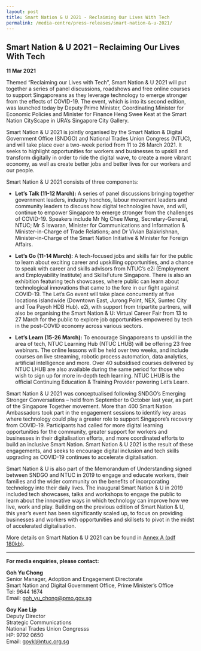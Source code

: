 ```yaml
---
layout: post
title: Smart Nation & U 2021 - Reclaiming Our Lives With Tech
permalink: /media-centre/press-releases/smart-nation-&-u-2021/
---
```

## Smart Nation & U 2021 – Reclaiming Our Lives With Tech 

**11 Mar 2021**

Themed “Reclaiming our Lives with Tech”,  Smart Nation & U 2021  will put together a series of panel discussions, roadshows and free online courses to support Singaporeans as they leverage technology to emerge stronger from the effects of COVID-19. The event, which is into its second edition, was launched today by Deputy Prime Minister, Coordinating Minister for Economic Policies and Minister for Finance Heng Swee Keat at the Smart Nation CityScape in URA’s Singapore City Gallery.

Smart Nation & U 2021 is jointly organised by the Smart Nation & Digital Government Office (SNDGO) and National Trades Union Congress (NTUC), and will take place over a two-week period from 11 to 26 March 2021. It seeks to highlight opportunities for workers and businesses to upskill and transform digitally in order to ride the digital wave, to create a more vibrant economy, as well as create better jobs and better lives for our workers and our people.

Smart Nation & U 2021 consists of three components:

*  **Let’s Talk (11-12 March):** A series of panel discussions bringing together government leaders, industry honchos, labour movement leaders and community leaders to discuss how digital technologies have, and will, continue to empower Singapore to emerge stronger from the challenges of COVID-19. Speakers include Mr Ng Chee Meng, Secretary-General, NTUC; Mr S Iswaran, Minister for Communications and Information & Minister-in-Charge of Trade Relations; and Dr Vivian Balakrishnan, Minister-in-Charge of the Smart Nation Initiative & Minister for Foreign Affairs.

*  **Let’s Go (11-14 March):** A tech-focused jobs and skills fair for the public to learn about exciting career and upskilling opportunities, and a chance to speak with career and skills advisors from NTUC’s e2i (Employment and Employability Institute) and SkillsFuture Singapore. There is also an exhibition featuring tech showcases, where public can learn about technological innovations that came to the fore in our fight against COVID-19. The Let’s Go event will take place concurrently at five locations islandwide (Downtown East, Jurong Point, NEX, Suntec City and Toa Payoh HDB Hub). e2i, with support from tripartite partners, will also be organising the Smart Nation & U: Virtual Career Fair from 13 to 27 March for the public to explore job opportunities empowered by tech in the post-COVID economy across various sectors.

* **Let’s Learn (15-26 March):** To encourage Singaporeans to upskill in the area of tech, NTUC Learning Hub (NTUC LHUB) will be offering 23 free webinars. The online lessons will be held over two weeks, and include courses on live streaming, robotic process automation, data analytics, artificial intelligence and more. Over 40 subsidised courses delivered by NTUC LHUB are also available during the same period for those who wish to sign up for more in-depth tech learning. NTUC LHUB is the official Continuing Education & Training Provider powering Let’s Learn.

Smart Nation & U 2021 was conceptualised following SNDGO’s Emerging Stronger Conversations – held  from September to October last year, as part of the Singapore Together movement. More than 400 Smart Nation Ambassadors took part in the engagement sessions to identify key areas where technology could play a greater role to support Singapore’s recovery from COVID-19. Participants had called for more digital learning opportunities for the community, greater support for workers and businesses in their digitalisation efforts, and more coordinated efforts to build an inclusive Smart Nation. Smart Nation & U 2021 is the result of these engagements, and seeks to encourage digital inclusion and tech skills upgrading as COVID-19 continues to accelerate digitalisation.

Smart Nation & U is also part of the Memorandum of Understanding signed between SNDGO and NTUC in 2019 to engage and educate workers, their families and the wider community on the benefits of incorporating technology into their daily lives. The inaugural Smart Nation & U in 2019 included tech showcases, talks and workshops to engage the public to learn about the innovative ways in which technology can improve how we live, work and play. Building on the previous edition of Smart Nation & U, this year’s event has been significantly scaled up, to focus on providing businesses and workers with opportunities and skillsets to pivot in the midst of accelerated digitalisation.

More details on Smart Nation & U 2021 can be found in  [Annex A (pdf 180kb)](/files/press-releases/2021/snu-2021-factsheet.pdf).

---
**For media enquiries, please contact:**  

**Goh Yu Chong**<br>
Senior Manager, Adoption and Engagement Directorate<br>
Smart Nation and Digital Government Office, Prime Minister’s Office<br>
Tel: 9644 1674<br>
Email:  [goh_yu_chong@pmo.gov.sg](mailto:goh_yu_chong@pmo.gov.sg)<br>

**Goy Kae Lip**<br>
Deputy Director<br>
Strategic Communications<br>
National Trades Union Congresss<br>
HP: 9792 0650<br>
Email: [goykl@ntuc.org.sg](mailto:goykl@ntuc.org.sg)